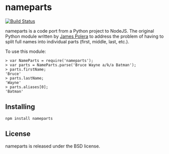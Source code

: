 nameparts
=========
[![Build Status](https://travis-ci.org/Ghary/nameparts.svg)](https://travis-ci.org/Ghary/nameparts)

nameparts is a code port from a Python project to NodeJS. The original Python module written by
[James Polera](https://github.com/polera) to address the problem of having to split full names into
individual parts (first, middle, last, etc.).

To use this module:
```
> var NameParts = require('nameparts');
> var parts = NameParts.parse('Bruce Wayne a/k/a Batman');
> parts.firstName;
'Bruce'
> parts.lastName;
'Wayne'
> parts.aliases[0];
'Batman'
```

Installing
----------
```
npm install nameparts
```

License
-------
nameparts is released under the BSD license.
